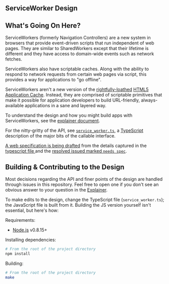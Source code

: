 <h2>ServiceWorker Design</h2>

## What's Going On Here?

ServiceWorkers (formerly Navigation Controllers) are a new system in browsers that provide event-driven scripts that run independent of web pages. They are similar to SharedWorkers except that their lifetime is different and they have access to domain-wide events such as network fetches.

ServiceWorkers also have scriptable caches. Along with the ability to respond to network requests from certain web pages via script, this provides a way for applications to "go offline".

ServiceWorkers aren't a new version of the [rightfully-loathed](http://alistapart.com/article/application-cache-is-a-douchebag) [HTML5 Application Cache](http://www.whatwg.org/specs/web-apps/current-work/multipage/offline.html). Instead, they are comprised of scriptable primitives that make it possible for application developers to build URL-friendly, always-available applications in a sane and layered way.

To understand the design and how you might build apps with ServiceWorkers, see the [explainer document](https://github.com/slightlyoff/ServiceWorker/blob/master/explainer.md).

For the nitty-gritty of the API, see [`service_worker.ts`](https://github.com/slightlyoff/ServiceWorker/blob/master/service_worker.ts), a [TypeScript](http://www.typescriptlang.org/) description of the major bits of the callable interface.

[A web specification is being drafted](http://slightlyoff.github.io/ServiceWorker/spec/service_worker/index.html) from the details captured in the [typescript file ](https://github.com/slightlyoff/ServiceWorker/blob/master/service_worker.ts) and the [resolved issued marked `needs spec`](https://github.com/slightlyoff/ServiceWorker/issues?labels=needs+spec&page=1&state=closed).

## Building & Contributing to the Design

Most decisions regarding the API and finer points of the design are handled through issues in this repository. Feel free to open one if you don't see an obvious answer to your question in the [Explainer](explainer.md).

To make edits to the design, change the TypeScript file (`service_worker.ts`); the JavaScript file is built from it. Building the JS version yourself isn't essential, but here's how:

Requirements:

* [Node.js](http://nodejs.org/) v0.8.15+

Installing dependencies:

```sh
# From the root of the project directory
npm install
```

Building:

```sh
# From the root of the project directory
make
```
